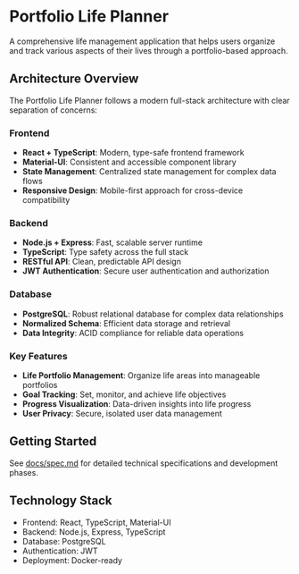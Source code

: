 # Portfolio Life Planner

A comprehensive life management application that helps users organize and track various aspects of their lives through a portfolio-based approach.

## Architecture Overview

The Portfolio Life Planner follows a modern full-stack architecture with clear separation of concerns:

### Frontend
- **React + TypeScript**: Modern, type-safe frontend framework
- **Material-UI**: Consistent and accessible component library
- **State Management**: Centralized state management for complex data flows
- **Responsive Design**: Mobile-first approach for cross-device compatibility

### Backend
- **Node.js + Express**: Fast, scalable server runtime
- **TypeScript**: Type safety across the full stack
- **RESTful API**: Clean, predictable API design
- **JWT Authentication**: Secure user authentication and authorization

### Database
- **PostgreSQL**: Robust relational database for complex data relationships
- **Normalized Schema**: Efficient data storage and retrieval
- **Data Integrity**: ACID compliance for reliable data operations

### Key Features
- **Life Portfolio Management**: Organize life areas into manageable portfolios
- **Goal Tracking**: Set, monitor, and achieve life objectives
- **Progress Visualization**: Data-driven insights into life progress
- **User Privacy**: Secure, isolated user data management

## Getting Started

See [docs/spec.md](docs/spec.md) for detailed technical specifications and development phases.

## Technology Stack
- Frontend: React, TypeScript, Material-UI
- Backend: Node.js, Express, TypeScript
- Database: PostgreSQL
- Authentication: JWT
- Deployment: Docker-ready
